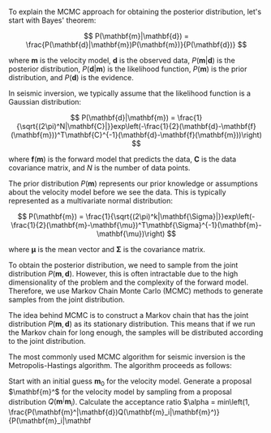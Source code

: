To explain the MCMC approach for obtaining the posterior distribution, let's start with Bayes' theorem:

$$ P(\mathbf{m}|\mathbf{d}) = \frac{P(\mathbf{d}|\mathbf{m})P(\mathbf{m})}{P(\mathbf{d})} $$

where $\mathbf{m}$ is the velocity model, $\mathbf{d}$ is the observed data, $P(\mathbf{m}|\mathbf{d})$ is the posterior distribution, $P(\mathbf{d}|\mathbf{m})$ is the likelihood function, $P(\mathbf{m})$ is the prior distribution, and $P(\mathbf{d})$ is the evidence.

In seismic inversion, we typically assume that the likelihood function is a Gaussian distribution:

$$ P(\mathbf{d}|\mathbf{m}) = \frac{1}{\sqrt{(2\pi)^N|\mathbf{C}|}}exp\left(-\frac{1}{2}(\mathbf{d}-\mathbf{f}(\mathbf{m}))^T\mathbf{C}^{-1}(\mathbf{d}-\mathbf{f}(\mathbf{m}))\right) $$

where $\mathbf{f}(\mathbf{m})$ is the forward model that predicts the data, $\mathbf{C}$ is the data covariance matrix, and $N$ is the number of data points.

The prior distribution $P(\mathbf{m})$ represents our prior knowledge or assumptions about the velocity model before we see the data. This is typically represented as a multivariate normal distribution:

$$ P(\mathbf{m}) = \frac{1}{\sqrt{(2\pi)^k|\mathbf{\Sigma}|}}exp\left(-\frac{1}{2}(\mathbf{m}-\mathbf{\mu})^T\mathbf{\Sigma}^{-1}(\mathbf{m}-\mathbf{\mu})\right) $$

where $\mathbf{\mu}$ is the mean vector and $\mathbf{\Sigma}$ is the covariance matrix.

To obtain the posterior distribution, we need to sample from the joint distribution $P(\mathbf{m},\mathbf{d})$. However, this is often intractable due to the high dimensionality of the problem and the complexity of the forward model. Therefore, we use Markov Chain Monte Carlo (MCMC) methods to generate samples from the joint distribution.

The idea behind MCMC is to construct a Markov chain that has the joint distribution $P(\mathbf{m},\mathbf{d})$ as its stationary distribution. This means that if we run the Markov chain for long enough, the samples will be distributed according to the joint distribution.

The most commonly used MCMC algorithm for seismic inversion is the Metropolis-Hastings algorithm. The algorithm proceeds as follows:

Start with an initial guess $\mathbf{m}_0$ for the velocity model.
Generate a proposal $\mathbf{m}^$ for the velocity model by sampling from a proposal distribution $Q(\mathbf{m}^|\mathbf{m}_i)$.
Calculate the acceptance ratio $\alpha = min\left(1, \frac{P(\mathbf{m}^|\mathbf{d})Q(\mathbf{m}_i|\mathbf{m}^)}{P(\mathbf{m}_i|\mathbf

 